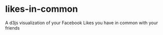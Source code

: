 likes-in-common
===============

A d3js visualization of your Facebook Likes you have in common with your friends
